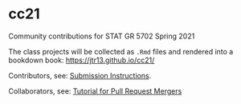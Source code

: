 # cc21

Community contributions for STAT GR 5702 Spring 2021

The class projects will be collected as `.Rmd` files and rendered into a bookdown book: https://jtr13.github.io/cc21/

Contributors, see: [Submission Instructions](https://jtr13.github.io/cc21/instructions.html).

Collaborators, see: [Tutorial for Pull Request Mergers](https://jtr13.github.io/cc21/tutorial-for-pull-request-mergers.html)

